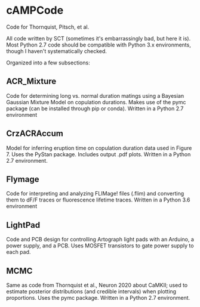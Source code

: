 # cAMPCode
Code for Thornquist, Pitsch, et al.

All code written by SCT (sometimes it's embarrassingly bad, but here it is). Most Python 2.7 code should be compatible with Python 3.x environments, though I haven't systematically checked.

Organized into a few subsections:

## ACR_Mixture
Code for determining long vs. normal duration matings using a Bayesian Gaussian Mixture Model on copulation durations. Makes use of the pymc package (can be installed through pip or conda). Written in a Python 2.7 environment

## CrzACRAccum
Model for inferring eruption time on copulation duration data used in Figure 7. Uses the PyStan package. Includes output .pdf plots. Written in a Python 2.7 environment.

## Flymage
Code for interpreting and analyzing FLIMage! files (.flim) and converting them to dF/F traces or fluorescence lifetime traces. Written in a Python 3.6 environment

## LightPad
Code and PCB design for controlling Artograph light pads with an Arduino, a power supply, and a PCB. Uses MOSFET transistors to gate power supply to each pad.

## MCMC
Same as code from Thornquist et al., Neuron 2020 about CaMKII; used to estimate posterior distributions (and credible intervals) when plotting proportions. Uses the pymc package. Written in a Python 2.7 environment.

